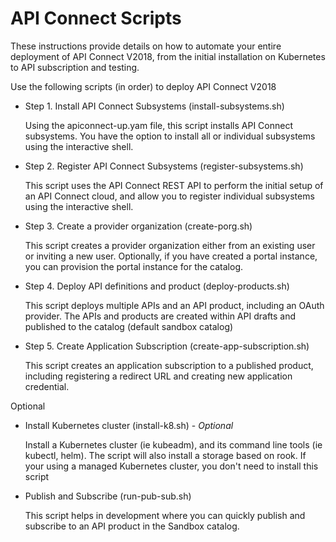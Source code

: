 # API Connect Scripts

These instructions provide details on how to automate your entire deployment of API Connect V2018, from the initial installation on Kubernetes to API subscription and testing.

Use the following scripts (in order) to deploy API Connect V2018


- Step 1. Install API Connect Subsystems (install-subsystems.sh)
  
  Using the apiconnect-up.yam file, this script installs API Connect subsystems. You have the option to install all or individual subsystems using the interactive shell.

- Step 2. Register API Connect Subsystems (register-subsystems.sh)

  This script uses the API Connect REST API to perform the initial setup of an API Connect cloud, and allow you to register individual subsystems using the interactive shell.

- Step 3. Create a provider organization (create-porg.sh)

  This script creates a provider organization either from an existing user or inviting a new user. Optionally, if you have created a portal instance, you can provision the portal instance for the catalog.

- Step 4. Deploy API definitions and product (deploy-products.sh)

  This script deploys multiple APIs and an API product, including an OAuth provider. The APIs and products are created within API drafts and published to the catalog (default sandbox catalog)

- Step 5. Create Application Subscription (create-app-subscription.sh)

  This script creates an application subscription to a published product, including registering a redirect URL and creating new application credential.

Optional 

- Install Kubernetes cluster (install-k8.sh) - *Optional*

   Install a Kubernetes cluster (ie kubeadm), and its command line tools (ie kubectl, helm). The script will also install a storage based on rook. If your using a managed Kubernetes cluster, you don't need to install this script

- Publish and Subscribe (run-pub-sub.sh)
  
  This script helps in development where you can quickly publish and subscribe to an API product in the Sandbox catalog.

